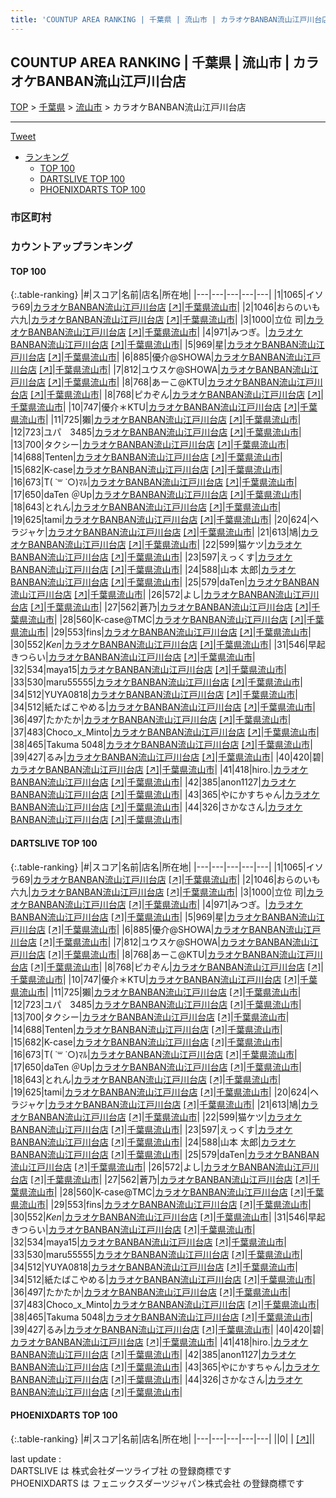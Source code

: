```yaml
---
title: 'COUNTUP AREA RANKING | 千葉県 | 流山市 | カラオケBANBAN流山江戸川台店'
---
```

## COUNTUP AREA RANKING | 千葉県 | 流山市 | カラオケBANBAN流山江戸川台店

[TOP](/darts/rank/) > [千葉県](/darts/rank/千葉県/) > [流山市](/darts/rank/千葉県/流山市/) > カラオケBANBAN流山江戸川台店

___

<a href="https://twitter.com/share?ref_src=twsrc%5Etfw" data-text="COUNTUP AREA RANKING | 千葉県流山市カラオケBANBAN流山江戸川台店" class="twitter-share-button" data-hashtags="DARTSLIVE,PHOENIXDARTS,darts,ダーツ" data-show-count="false">Tweet</a>

* [ランキング](#カウントアップランキング)
    * [TOP 100](#top-100)
    * [DARTSLIVE TOP 100](#dartslive-top-100)
    * [PHOENIXDARTS TOP 100](#phoenixdarts-top-100)

### 市区町村

<ul>

</ul>

### カウントアップランキング

#### TOP 100



{:.table-ranking}
|#|スコア|名前|店名|所在地|
|---|---|---|---|---|
|1|1065|<span class="rank-name-dl">イソラ69</span>|<a href="/darts/rank/shops/f96f89fddffde7970d9b047a20a7ba1e.html">カラオケBANBAN流山江戸川台店</a> <a href="https://search.dartslive.com/jp/shop/f96f89fddffde7970d9b047a20a7ba1e">[↗]</a>|<a href="/darts/rank/千葉県/流山市">千葉県流山市</a>|
|2|1046|<span class="rank-name-dl">おらのいも六九</span>|<a href="/darts/rank/shops/f96f89fddffde7970d9b047a20a7ba1e.html">カラオケBANBAN流山江戸川台店</a> <a href="https://search.dartslive.com/jp/shop/f96f89fddffde7970d9b047a20a7ba1e">[↗]</a>|<a href="/darts/rank/千葉県/流山市">千葉県流山市</a>|
|3|1000|<span class="rank-name-dl">立位 司</span>|<a href="/darts/rank/shops/f96f89fddffde7970d9b047a20a7ba1e.html">カラオケBANBAN流山江戸川台店</a> <a href="https://search.dartslive.com/jp/shop/f96f89fddffde7970d9b047a20a7ba1e">[↗]</a>|<a href="/darts/rank/千葉県/流山市">千葉県流山市</a>|
|4|971|<span class="rank-name-dl">みつぎ。</span>|<a href="/darts/rank/shops/f96f89fddffde7970d9b047a20a7ba1e.html">カラオケBANBAN流山江戸川台店</a> <a href="https://search.dartslive.com/jp/shop/f96f89fddffde7970d9b047a20a7ba1e">[↗]</a>|<a href="/darts/rank/千葉県/流山市">千葉県流山市</a>|
|5|969|<span class="rank-name-dl">星</span>|<a href="/darts/rank/shops/f96f89fddffde7970d9b047a20a7ba1e.html">カラオケBANBAN流山江戸川台店</a> <a href="https://search.dartslive.com/jp/shop/f96f89fddffde7970d9b047a20a7ba1e">[↗]</a>|<a href="/darts/rank/千葉県/流山市">千葉県流山市</a>|
|6|885|<span class="rank-name-dl">優介@SHOWA</span>|<a href="/darts/rank/shops/f96f89fddffde7970d9b047a20a7ba1e.html">カラオケBANBAN流山江戸川台店</a> <a href="https://search.dartslive.com/jp/shop/f96f89fddffde7970d9b047a20a7ba1e">[↗]</a>|<a href="/darts/rank/千葉県/流山市">千葉県流山市</a>|
|7|812|<span class="rank-name-dl">ユウスケ@SHOWA</span>|<a href="/darts/rank/shops/f96f89fddffde7970d9b047a20a7ba1e.html">カラオケBANBAN流山江戸川台店</a> <a href="https://search.dartslive.com/jp/shop/f96f89fddffde7970d9b047a20a7ba1e">[↗]</a>|<a href="/darts/rank/千葉県/流山市">千葉県流山市</a>|
|8|768|<span class="rank-name-dl">あーこ@KTU</span>|<a href="/darts/rank/shops/f96f89fddffde7970d9b047a20a7ba1e.html">カラオケBANBAN流山江戸川台店</a> <a href="https://search.dartslive.com/jp/shop/f96f89fddffde7970d9b047a20a7ba1e">[↗]</a>|<a href="/darts/rank/千葉県/流山市">千葉県流山市</a>|
|8|768|<span class="rank-name-dl">ピカぞん</span>|<a href="/darts/rank/shops/f96f89fddffde7970d9b047a20a7ba1e.html">カラオケBANBAN流山江戸川台店</a> <a href="https://search.dartslive.com/jp/shop/f96f89fddffde7970d9b047a20a7ba1e">[↗]</a>|<a href="/darts/rank/千葉県/流山市">千葉県流山市</a>|
|10|747|<span class="rank-name-dl">優介＊KTU</span>|<a href="/darts/rank/shops/f96f89fddffde7970d9b047a20a7ba1e.html">カラオケBANBAN流山江戸川台店</a> <a href="https://search.dartslive.com/jp/shop/f96f89fddffde7970d9b047a20a7ba1e">[↗]</a>|<a href="/darts/rank/千葉県/流山市">千葉県流山市</a>|
|11|725|<span class="rank-name-dl">獺</span>|<a href="/darts/rank/shops/f96f89fddffde7970d9b047a20a7ba1e.html">カラオケBANBAN流山江戸川台店</a> <a href="https://search.dartslive.com/jp/shop/f96f89fddffde7970d9b047a20a7ba1e">[↗]</a>|<a href="/darts/rank/千葉県/流山市">千葉県流山市</a>|
|12|723|<span class="rank-name-dl">ユパ　3485</span>|<a href="/darts/rank/shops/f96f89fddffde7970d9b047a20a7ba1e.html">カラオケBANBAN流山江戸川台店</a> <a href="https://search.dartslive.com/jp/shop/f96f89fddffde7970d9b047a20a7ba1e">[↗]</a>|<a href="/darts/rank/千葉県/流山市">千葉県流山市</a>|
|13|700|<span class="rank-name-dl">タクシー</span>|<a href="/darts/rank/shops/f96f89fddffde7970d9b047a20a7ba1e.html">カラオケBANBAN流山江戸川台店</a> <a href="https://search.dartslive.com/jp/shop/f96f89fddffde7970d9b047a20a7ba1e">[↗]</a>|<a href="/darts/rank/千葉県/流山市">千葉県流山市</a>|
|14|688|<span class="rank-name-dl">Tenten</span>|<a href="/darts/rank/shops/f96f89fddffde7970d9b047a20a7ba1e.html">カラオケBANBAN流山江戸川台店</a> <a href="https://search.dartslive.com/jp/shop/f96f89fddffde7970d9b047a20a7ba1e">[↗]</a>|<a href="/darts/rank/千葉県/流山市">千葉県流山市</a>|
|15|682|<span class="rank-name-dl">K-case</span>|<a href="/darts/rank/shops/f96f89fddffde7970d9b047a20a7ba1e.html">カラオケBANBAN流山江戸川台店</a> <a href="https://search.dartslive.com/jp/shop/f96f89fddffde7970d9b047a20a7ba1e">[↗]</a>|<a href="/darts/rank/千葉県/流山市">千葉県流山市</a>|
|16|673|<span class="rank-name-dl">T( ˙꒳ ˙○)ﾏﾙ</span>|<a href="/darts/rank/shops/f96f89fddffde7970d9b047a20a7ba1e.html">カラオケBANBAN流山江戸川台店</a> <a href="https://search.dartslive.com/jp/shop/f96f89fddffde7970d9b047a20a7ba1e">[↗]</a>|<a href="/darts/rank/千葉県/流山市">千葉県流山市</a>|
|17|650|<span class="rank-name-dl">daTen ＠Up</span>|<a href="/darts/rank/shops/f96f89fddffde7970d9b047a20a7ba1e.html">カラオケBANBAN流山江戸川台店</a> <a href="https://search.dartslive.com/jp/shop/f96f89fddffde7970d9b047a20a7ba1e">[↗]</a>|<a href="/darts/rank/千葉県/流山市">千葉県流山市</a>|
|18|643|<span class="rank-name-dl">とれん</span>|<a href="/darts/rank/shops/f96f89fddffde7970d9b047a20a7ba1e.html">カラオケBANBAN流山江戸川台店</a> <a href="https://search.dartslive.com/jp/shop/f96f89fddffde7970d9b047a20a7ba1e">[↗]</a>|<a href="/darts/rank/千葉県/流山市">千葉県流山市</a>|
|19|625|<span class="rank-name-dl">tami</span>|<a href="/darts/rank/shops/f96f89fddffde7970d9b047a20a7ba1e.html">カラオケBANBAN流山江戸川台店</a> <a href="https://search.dartslive.com/jp/shop/f96f89fddffde7970d9b047a20a7ba1e">[↗]</a>|<a href="/darts/rank/千葉県/流山市">千葉県流山市</a>|
|20|624|<span class="rank-name-dl">ヘラジャケ</span>|<a href="/darts/rank/shops/f96f89fddffde7970d9b047a20a7ba1e.html">カラオケBANBAN流山江戸川台店</a> <a href="https://search.dartslive.com/jp/shop/f96f89fddffde7970d9b047a20a7ba1e">[↗]</a>|<a href="/darts/rank/千葉県/流山市">千葉県流山市</a>|
|21|613|<span class="rank-name-dl">鳩</span>|<a href="/darts/rank/shops/f96f89fddffde7970d9b047a20a7ba1e.html">カラオケBANBAN流山江戸川台店</a> <a href="https://search.dartslive.com/jp/shop/f96f89fddffde7970d9b047a20a7ba1e">[↗]</a>|<a href="/darts/rank/千葉県/流山市">千葉県流山市</a>|
|22|599|<span class="rank-name-dl">猫ケツ</span>|<a href="/darts/rank/shops/f96f89fddffde7970d9b047a20a7ba1e.html">カラオケBANBAN流山江戸川台店</a> <a href="https://search.dartslive.com/jp/shop/f96f89fddffde7970d9b047a20a7ba1e">[↗]</a>|<a href="/darts/rank/千葉県/流山市">千葉県流山市</a>|
|23|597|<span class="rank-name-dl">えっくす</span>|<a href="/darts/rank/shops/f96f89fddffde7970d9b047a20a7ba1e.html">カラオケBANBAN流山江戸川台店</a> <a href="https://search.dartslive.com/jp/shop/f96f89fddffde7970d9b047a20a7ba1e">[↗]</a>|<a href="/darts/rank/千葉県/流山市">千葉県流山市</a>|
|24|588|<span class="rank-name-dl">山本 太郎</span>|<a href="/darts/rank/shops/f96f89fddffde7970d9b047a20a7ba1e.html">カラオケBANBAN流山江戸川台店</a> <a href="https://search.dartslive.com/jp/shop/f96f89fddffde7970d9b047a20a7ba1e">[↗]</a>|<a href="/darts/rank/千葉県/流山市">千葉県流山市</a>|
|25|579|<span class="rank-name-dl">daTen</span>|<a href="/darts/rank/shops/f96f89fddffde7970d9b047a20a7ba1e.html">カラオケBANBAN流山江戸川台店</a> <a href="https://search.dartslive.com/jp/shop/f96f89fddffde7970d9b047a20a7ba1e">[↗]</a>|<a href="/darts/rank/千葉県/流山市">千葉県流山市</a>|
|26|572|<span class="rank-name-dl">よし</span>|<a href="/darts/rank/shops/f96f89fddffde7970d9b047a20a7ba1e.html">カラオケBANBAN流山江戸川台店</a> <a href="https://search.dartslive.com/jp/shop/f96f89fddffde7970d9b047a20a7ba1e">[↗]</a>|<a href="/darts/rank/千葉県/流山市">千葉県流山市</a>|
|27|562|<span class="rank-name-dl">蒼乃</span>|<a href="/darts/rank/shops/f96f89fddffde7970d9b047a20a7ba1e.html">カラオケBANBAN流山江戸川台店</a> <a href="https://search.dartslive.com/jp/shop/f96f89fddffde7970d9b047a20a7ba1e">[↗]</a>|<a href="/darts/rank/千葉県/流山市">千葉県流山市</a>|
|28|560|<span class="rank-name-dl">K-case@TMC</span>|<a href="/darts/rank/shops/f96f89fddffde7970d9b047a20a7ba1e.html">カラオケBANBAN流山江戸川台店</a> <a href="https://search.dartslive.com/jp/shop/f96f89fddffde7970d9b047a20a7ba1e">[↗]</a>|<a href="/darts/rank/千葉県/流山市">千葉県流山市</a>|
|29|553|<span class="rank-name-dl">fins</span>|<a href="/darts/rank/shops/f96f89fddffde7970d9b047a20a7ba1e.html">カラオケBANBAN流山江戸川台店</a> <a href="https://search.dartslive.com/jp/shop/f96f89fddffde7970d9b047a20a7ba1e">[↗]</a>|<a href="/darts/rank/千葉県/流山市">千葉県流山市</a>|
|30|552|<span class="rank-name-dl">*Ken*</span>|<a href="/darts/rank/shops/f96f89fddffde7970d9b047a20a7ba1e.html">カラオケBANBAN流山江戸川台店</a> <a href="https://search.dartslive.com/jp/shop/f96f89fddffde7970d9b047a20a7ba1e">[↗]</a>|<a href="/darts/rank/千葉県/流山市">千葉県流山市</a>|
|31|546|<span class="rank-name-dl">早起きつらい</span>|<a href="/darts/rank/shops/f96f89fddffde7970d9b047a20a7ba1e.html">カラオケBANBAN流山江戸川台店</a> <a href="https://search.dartslive.com/jp/shop/f96f89fddffde7970d9b047a20a7ba1e">[↗]</a>|<a href="/darts/rank/千葉県/流山市">千葉県流山市</a>|
|32|534|<span class="rank-name-dl">maya15</span>|<a href="/darts/rank/shops/f96f89fddffde7970d9b047a20a7ba1e.html">カラオケBANBAN流山江戸川台店</a> <a href="https://search.dartslive.com/jp/shop/f96f89fddffde7970d9b047a20a7ba1e">[↗]</a>|<a href="/darts/rank/千葉県/流山市">千葉県流山市</a>|
|33|530|<span class="rank-name-dl">maru55555</span>|<a href="/darts/rank/shops/f96f89fddffde7970d9b047a20a7ba1e.html">カラオケBANBAN流山江戸川台店</a> <a href="https://search.dartslive.com/jp/shop/f96f89fddffde7970d9b047a20a7ba1e">[↗]</a>|<a href="/darts/rank/千葉県/流山市">千葉県流山市</a>|
|34|512|<span class="rank-name-dl">YUYA0818</span>|<a href="/darts/rank/shops/f96f89fddffde7970d9b047a20a7ba1e.html">カラオケBANBAN流山江戸川台店</a> <a href="https://search.dartslive.com/jp/shop/f96f89fddffde7970d9b047a20a7ba1e">[↗]</a>|<a href="/darts/rank/千葉県/流山市">千葉県流山市</a>|
|34|512|<span class="rank-name-dl">紙たばこやめる</span>|<a href="/darts/rank/shops/f96f89fddffde7970d9b047a20a7ba1e.html">カラオケBANBAN流山江戸川台店</a> <a href="https://search.dartslive.com/jp/shop/f96f89fddffde7970d9b047a20a7ba1e">[↗]</a>|<a href="/darts/rank/千葉県/流山市">千葉県流山市</a>|
|36|497|<span class="rank-name-dl">たかたか</span>|<a href="/darts/rank/shops/f96f89fddffde7970d9b047a20a7ba1e.html">カラオケBANBAN流山江戸川台店</a> <a href="https://search.dartslive.com/jp/shop/f96f89fddffde7970d9b047a20a7ba1e">[↗]</a>|<a href="/darts/rank/千葉県/流山市">千葉県流山市</a>|
|37|483|<span class="rank-name-dl">Choco_x_Minto</span>|<a href="/darts/rank/shops/f96f89fddffde7970d9b047a20a7ba1e.html">カラオケBANBAN流山江戸川台店</a> <a href="https://search.dartslive.com/jp/shop/f96f89fddffde7970d9b047a20a7ba1e">[↗]</a>|<a href="/darts/rank/千葉県/流山市">千葉県流山市</a>|
|38|465|<span class="rank-name-dl">Takuma 5048</span>|<a href="/darts/rank/shops/f96f89fddffde7970d9b047a20a7ba1e.html">カラオケBANBAN流山江戸川台店</a> <a href="https://search.dartslive.com/jp/shop/f96f89fddffde7970d9b047a20a7ba1e">[↗]</a>|<a href="/darts/rank/千葉県/流山市">千葉県流山市</a>|
|39|427|<span class="rank-name-dl">るみ</span>|<a href="/darts/rank/shops/f96f89fddffde7970d9b047a20a7ba1e.html">カラオケBANBAN流山江戸川台店</a> <a href="https://search.dartslive.com/jp/shop/f96f89fddffde7970d9b047a20a7ba1e">[↗]</a>|<a href="/darts/rank/千葉県/流山市">千葉県流山市</a>|
|40|420|<span class="rank-name-dl">碧</span>|<a href="/darts/rank/shops/f96f89fddffde7970d9b047a20a7ba1e.html">カラオケBANBAN流山江戸川台店</a> <a href="https://search.dartslive.com/jp/shop/f96f89fddffde7970d9b047a20a7ba1e">[↗]</a>|<a href="/darts/rank/千葉県/流山市">千葉県流山市</a>|
|41|418|<span class="rank-name-dl">hiro.</span>|<a href="/darts/rank/shops/f96f89fddffde7970d9b047a20a7ba1e.html">カラオケBANBAN流山江戸川台店</a> <a href="https://search.dartslive.com/jp/shop/f96f89fddffde7970d9b047a20a7ba1e">[↗]</a>|<a href="/darts/rank/千葉県/流山市">千葉県流山市</a>|
|42|385|<span class="rank-name-dl">anon1127</span>|<a href="/darts/rank/shops/f96f89fddffde7970d9b047a20a7ba1e.html">カラオケBANBAN流山江戸川台店</a> <a href="https://search.dartslive.com/jp/shop/f96f89fddffde7970d9b047a20a7ba1e">[↗]</a>|<a href="/darts/rank/千葉県/流山市">千葉県流山市</a>|
|43|365|<span class="rank-name-dl">やにかすちゃん</span>|<a href="/darts/rank/shops/f96f89fddffde7970d9b047a20a7ba1e.html">カラオケBANBAN流山江戸川台店</a> <a href="https://search.dartslive.com/jp/shop/f96f89fddffde7970d9b047a20a7ba1e">[↗]</a>|<a href="/darts/rank/千葉県/流山市">千葉県流山市</a>|
|44|326|<span class="rank-name-dl">さかなさん</span>|<a href="/darts/rank/shops/f96f89fddffde7970d9b047a20a7ba1e.html">カラオケBANBAN流山江戸川台店</a> <a href="https://search.dartslive.com/jp/shop/f96f89fddffde7970d9b047a20a7ba1e">[↗]</a>|<a href="/darts/rank/千葉県/流山市">千葉県流山市</a>|


#### DARTSLIVE TOP 100



{:.table-ranking}
|#|スコア|名前|店名|所在地|
|---|---|---|---|---|
|1|1065|<span class="rank-name-dl">イソラ69</span>|<a href="/darts/rank/shops/f96f89fddffde7970d9b047a20a7ba1e.html">カラオケBANBAN流山江戸川台店</a> <a href="https://search.dartslive.com/jp/shop/f96f89fddffde7970d9b047a20a7ba1e">[↗]</a>|<a href="/darts/rank/千葉県/流山市">千葉県流山市</a>|
|2|1046|<span class="rank-name-dl">おらのいも六九</span>|<a href="/darts/rank/shops/f96f89fddffde7970d9b047a20a7ba1e.html">カラオケBANBAN流山江戸川台店</a> <a href="https://search.dartslive.com/jp/shop/f96f89fddffde7970d9b047a20a7ba1e">[↗]</a>|<a href="/darts/rank/千葉県/流山市">千葉県流山市</a>|
|3|1000|<span class="rank-name-dl">立位 司</span>|<a href="/darts/rank/shops/f96f89fddffde7970d9b047a20a7ba1e.html">カラオケBANBAN流山江戸川台店</a> <a href="https://search.dartslive.com/jp/shop/f96f89fddffde7970d9b047a20a7ba1e">[↗]</a>|<a href="/darts/rank/千葉県/流山市">千葉県流山市</a>|
|4|971|<span class="rank-name-dl">みつぎ。</span>|<a href="/darts/rank/shops/f96f89fddffde7970d9b047a20a7ba1e.html">カラオケBANBAN流山江戸川台店</a> <a href="https://search.dartslive.com/jp/shop/f96f89fddffde7970d9b047a20a7ba1e">[↗]</a>|<a href="/darts/rank/千葉県/流山市">千葉県流山市</a>|
|5|969|<span class="rank-name-dl">星</span>|<a href="/darts/rank/shops/f96f89fddffde7970d9b047a20a7ba1e.html">カラオケBANBAN流山江戸川台店</a> <a href="https://search.dartslive.com/jp/shop/f96f89fddffde7970d9b047a20a7ba1e">[↗]</a>|<a href="/darts/rank/千葉県/流山市">千葉県流山市</a>|
|6|885|<span class="rank-name-dl">優介@SHOWA</span>|<a href="/darts/rank/shops/f96f89fddffde7970d9b047a20a7ba1e.html">カラオケBANBAN流山江戸川台店</a> <a href="https://search.dartslive.com/jp/shop/f96f89fddffde7970d9b047a20a7ba1e">[↗]</a>|<a href="/darts/rank/千葉県/流山市">千葉県流山市</a>|
|7|812|<span class="rank-name-dl">ユウスケ@SHOWA</span>|<a href="/darts/rank/shops/f96f89fddffde7970d9b047a20a7ba1e.html">カラオケBANBAN流山江戸川台店</a> <a href="https://search.dartslive.com/jp/shop/f96f89fddffde7970d9b047a20a7ba1e">[↗]</a>|<a href="/darts/rank/千葉県/流山市">千葉県流山市</a>|
|8|768|<span class="rank-name-dl">あーこ@KTU</span>|<a href="/darts/rank/shops/f96f89fddffde7970d9b047a20a7ba1e.html">カラオケBANBAN流山江戸川台店</a> <a href="https://search.dartslive.com/jp/shop/f96f89fddffde7970d9b047a20a7ba1e">[↗]</a>|<a href="/darts/rank/千葉県/流山市">千葉県流山市</a>|
|8|768|<span class="rank-name-dl">ピカぞん</span>|<a href="/darts/rank/shops/f96f89fddffde7970d9b047a20a7ba1e.html">カラオケBANBAN流山江戸川台店</a> <a href="https://search.dartslive.com/jp/shop/f96f89fddffde7970d9b047a20a7ba1e">[↗]</a>|<a href="/darts/rank/千葉県/流山市">千葉県流山市</a>|
|10|747|<span class="rank-name-dl">優介＊KTU</span>|<a href="/darts/rank/shops/f96f89fddffde7970d9b047a20a7ba1e.html">カラオケBANBAN流山江戸川台店</a> <a href="https://search.dartslive.com/jp/shop/f96f89fddffde7970d9b047a20a7ba1e">[↗]</a>|<a href="/darts/rank/千葉県/流山市">千葉県流山市</a>|
|11|725|<span class="rank-name-dl">獺</span>|<a href="/darts/rank/shops/f96f89fddffde7970d9b047a20a7ba1e.html">カラオケBANBAN流山江戸川台店</a> <a href="https://search.dartslive.com/jp/shop/f96f89fddffde7970d9b047a20a7ba1e">[↗]</a>|<a href="/darts/rank/千葉県/流山市">千葉県流山市</a>|
|12|723|<span class="rank-name-dl">ユパ　3485</span>|<a href="/darts/rank/shops/f96f89fddffde7970d9b047a20a7ba1e.html">カラオケBANBAN流山江戸川台店</a> <a href="https://search.dartslive.com/jp/shop/f96f89fddffde7970d9b047a20a7ba1e">[↗]</a>|<a href="/darts/rank/千葉県/流山市">千葉県流山市</a>|
|13|700|<span class="rank-name-dl">タクシー</span>|<a href="/darts/rank/shops/f96f89fddffde7970d9b047a20a7ba1e.html">カラオケBANBAN流山江戸川台店</a> <a href="https://search.dartslive.com/jp/shop/f96f89fddffde7970d9b047a20a7ba1e">[↗]</a>|<a href="/darts/rank/千葉県/流山市">千葉県流山市</a>|
|14|688|<span class="rank-name-dl">Tenten</span>|<a href="/darts/rank/shops/f96f89fddffde7970d9b047a20a7ba1e.html">カラオケBANBAN流山江戸川台店</a> <a href="https://search.dartslive.com/jp/shop/f96f89fddffde7970d9b047a20a7ba1e">[↗]</a>|<a href="/darts/rank/千葉県/流山市">千葉県流山市</a>|
|15|682|<span class="rank-name-dl">K-case</span>|<a href="/darts/rank/shops/f96f89fddffde7970d9b047a20a7ba1e.html">カラオケBANBAN流山江戸川台店</a> <a href="https://search.dartslive.com/jp/shop/f96f89fddffde7970d9b047a20a7ba1e">[↗]</a>|<a href="/darts/rank/千葉県/流山市">千葉県流山市</a>|
|16|673|<span class="rank-name-dl">T( ˙꒳ ˙○)ﾏﾙ</span>|<a href="/darts/rank/shops/f96f89fddffde7970d9b047a20a7ba1e.html">カラオケBANBAN流山江戸川台店</a> <a href="https://search.dartslive.com/jp/shop/f96f89fddffde7970d9b047a20a7ba1e">[↗]</a>|<a href="/darts/rank/千葉県/流山市">千葉県流山市</a>|
|17|650|<span class="rank-name-dl">daTen ＠Up</span>|<a href="/darts/rank/shops/f96f89fddffde7970d9b047a20a7ba1e.html">カラオケBANBAN流山江戸川台店</a> <a href="https://search.dartslive.com/jp/shop/f96f89fddffde7970d9b047a20a7ba1e">[↗]</a>|<a href="/darts/rank/千葉県/流山市">千葉県流山市</a>|
|18|643|<span class="rank-name-dl">とれん</span>|<a href="/darts/rank/shops/f96f89fddffde7970d9b047a20a7ba1e.html">カラオケBANBAN流山江戸川台店</a> <a href="https://search.dartslive.com/jp/shop/f96f89fddffde7970d9b047a20a7ba1e">[↗]</a>|<a href="/darts/rank/千葉県/流山市">千葉県流山市</a>|
|19|625|<span class="rank-name-dl">tami</span>|<a href="/darts/rank/shops/f96f89fddffde7970d9b047a20a7ba1e.html">カラオケBANBAN流山江戸川台店</a> <a href="https://search.dartslive.com/jp/shop/f96f89fddffde7970d9b047a20a7ba1e">[↗]</a>|<a href="/darts/rank/千葉県/流山市">千葉県流山市</a>|
|20|624|<span class="rank-name-dl">ヘラジャケ</span>|<a href="/darts/rank/shops/f96f89fddffde7970d9b047a20a7ba1e.html">カラオケBANBAN流山江戸川台店</a> <a href="https://search.dartslive.com/jp/shop/f96f89fddffde7970d9b047a20a7ba1e">[↗]</a>|<a href="/darts/rank/千葉県/流山市">千葉県流山市</a>|
|21|613|<span class="rank-name-dl">鳩</span>|<a href="/darts/rank/shops/f96f89fddffde7970d9b047a20a7ba1e.html">カラオケBANBAN流山江戸川台店</a> <a href="https://search.dartslive.com/jp/shop/f96f89fddffde7970d9b047a20a7ba1e">[↗]</a>|<a href="/darts/rank/千葉県/流山市">千葉県流山市</a>|
|22|599|<span class="rank-name-dl">猫ケツ</span>|<a href="/darts/rank/shops/f96f89fddffde7970d9b047a20a7ba1e.html">カラオケBANBAN流山江戸川台店</a> <a href="https://search.dartslive.com/jp/shop/f96f89fddffde7970d9b047a20a7ba1e">[↗]</a>|<a href="/darts/rank/千葉県/流山市">千葉県流山市</a>|
|23|597|<span class="rank-name-dl">えっくす</span>|<a href="/darts/rank/shops/f96f89fddffde7970d9b047a20a7ba1e.html">カラオケBANBAN流山江戸川台店</a> <a href="https://search.dartslive.com/jp/shop/f96f89fddffde7970d9b047a20a7ba1e">[↗]</a>|<a href="/darts/rank/千葉県/流山市">千葉県流山市</a>|
|24|588|<span class="rank-name-dl">山本 太郎</span>|<a href="/darts/rank/shops/f96f89fddffde7970d9b047a20a7ba1e.html">カラオケBANBAN流山江戸川台店</a> <a href="https://search.dartslive.com/jp/shop/f96f89fddffde7970d9b047a20a7ba1e">[↗]</a>|<a href="/darts/rank/千葉県/流山市">千葉県流山市</a>|
|25|579|<span class="rank-name-dl">daTen</span>|<a href="/darts/rank/shops/f96f89fddffde7970d9b047a20a7ba1e.html">カラオケBANBAN流山江戸川台店</a> <a href="https://search.dartslive.com/jp/shop/f96f89fddffde7970d9b047a20a7ba1e">[↗]</a>|<a href="/darts/rank/千葉県/流山市">千葉県流山市</a>|
|26|572|<span class="rank-name-dl">よし</span>|<a href="/darts/rank/shops/f96f89fddffde7970d9b047a20a7ba1e.html">カラオケBANBAN流山江戸川台店</a> <a href="https://search.dartslive.com/jp/shop/f96f89fddffde7970d9b047a20a7ba1e">[↗]</a>|<a href="/darts/rank/千葉県/流山市">千葉県流山市</a>|
|27|562|<span class="rank-name-dl">蒼乃</span>|<a href="/darts/rank/shops/f96f89fddffde7970d9b047a20a7ba1e.html">カラオケBANBAN流山江戸川台店</a> <a href="https://search.dartslive.com/jp/shop/f96f89fddffde7970d9b047a20a7ba1e">[↗]</a>|<a href="/darts/rank/千葉県/流山市">千葉県流山市</a>|
|28|560|<span class="rank-name-dl">K-case@TMC</span>|<a href="/darts/rank/shops/f96f89fddffde7970d9b047a20a7ba1e.html">カラオケBANBAN流山江戸川台店</a> <a href="https://search.dartslive.com/jp/shop/f96f89fddffde7970d9b047a20a7ba1e">[↗]</a>|<a href="/darts/rank/千葉県/流山市">千葉県流山市</a>|
|29|553|<span class="rank-name-dl">fins</span>|<a href="/darts/rank/shops/f96f89fddffde7970d9b047a20a7ba1e.html">カラオケBANBAN流山江戸川台店</a> <a href="https://search.dartslive.com/jp/shop/f96f89fddffde7970d9b047a20a7ba1e">[↗]</a>|<a href="/darts/rank/千葉県/流山市">千葉県流山市</a>|
|30|552|<span class="rank-name-dl">*Ken*</span>|<a href="/darts/rank/shops/f96f89fddffde7970d9b047a20a7ba1e.html">カラオケBANBAN流山江戸川台店</a> <a href="https://search.dartslive.com/jp/shop/f96f89fddffde7970d9b047a20a7ba1e">[↗]</a>|<a href="/darts/rank/千葉県/流山市">千葉県流山市</a>|
|31|546|<span class="rank-name-dl">早起きつらい</span>|<a href="/darts/rank/shops/f96f89fddffde7970d9b047a20a7ba1e.html">カラオケBANBAN流山江戸川台店</a> <a href="https://search.dartslive.com/jp/shop/f96f89fddffde7970d9b047a20a7ba1e">[↗]</a>|<a href="/darts/rank/千葉県/流山市">千葉県流山市</a>|
|32|534|<span class="rank-name-dl">maya15</span>|<a href="/darts/rank/shops/f96f89fddffde7970d9b047a20a7ba1e.html">カラオケBANBAN流山江戸川台店</a> <a href="https://search.dartslive.com/jp/shop/f96f89fddffde7970d9b047a20a7ba1e">[↗]</a>|<a href="/darts/rank/千葉県/流山市">千葉県流山市</a>|
|33|530|<span class="rank-name-dl">maru55555</span>|<a href="/darts/rank/shops/f96f89fddffde7970d9b047a20a7ba1e.html">カラオケBANBAN流山江戸川台店</a> <a href="https://search.dartslive.com/jp/shop/f96f89fddffde7970d9b047a20a7ba1e">[↗]</a>|<a href="/darts/rank/千葉県/流山市">千葉県流山市</a>|
|34|512|<span class="rank-name-dl">YUYA0818</span>|<a href="/darts/rank/shops/f96f89fddffde7970d9b047a20a7ba1e.html">カラオケBANBAN流山江戸川台店</a> <a href="https://search.dartslive.com/jp/shop/f96f89fddffde7970d9b047a20a7ba1e">[↗]</a>|<a href="/darts/rank/千葉県/流山市">千葉県流山市</a>|
|34|512|<span class="rank-name-dl">紙たばこやめる</span>|<a href="/darts/rank/shops/f96f89fddffde7970d9b047a20a7ba1e.html">カラオケBANBAN流山江戸川台店</a> <a href="https://search.dartslive.com/jp/shop/f96f89fddffde7970d9b047a20a7ba1e">[↗]</a>|<a href="/darts/rank/千葉県/流山市">千葉県流山市</a>|
|36|497|<span class="rank-name-dl">たかたか</span>|<a href="/darts/rank/shops/f96f89fddffde7970d9b047a20a7ba1e.html">カラオケBANBAN流山江戸川台店</a> <a href="https://search.dartslive.com/jp/shop/f96f89fddffde7970d9b047a20a7ba1e">[↗]</a>|<a href="/darts/rank/千葉県/流山市">千葉県流山市</a>|
|37|483|<span class="rank-name-dl">Choco_x_Minto</span>|<a href="/darts/rank/shops/f96f89fddffde7970d9b047a20a7ba1e.html">カラオケBANBAN流山江戸川台店</a> <a href="https://search.dartslive.com/jp/shop/f96f89fddffde7970d9b047a20a7ba1e">[↗]</a>|<a href="/darts/rank/千葉県/流山市">千葉県流山市</a>|
|38|465|<span class="rank-name-dl">Takuma 5048</span>|<a href="/darts/rank/shops/f96f89fddffde7970d9b047a20a7ba1e.html">カラオケBANBAN流山江戸川台店</a> <a href="https://search.dartslive.com/jp/shop/f96f89fddffde7970d9b047a20a7ba1e">[↗]</a>|<a href="/darts/rank/千葉県/流山市">千葉県流山市</a>|
|39|427|<span class="rank-name-dl">るみ</span>|<a href="/darts/rank/shops/f96f89fddffde7970d9b047a20a7ba1e.html">カラオケBANBAN流山江戸川台店</a> <a href="https://search.dartslive.com/jp/shop/f96f89fddffde7970d9b047a20a7ba1e">[↗]</a>|<a href="/darts/rank/千葉県/流山市">千葉県流山市</a>|
|40|420|<span class="rank-name-dl">碧</span>|<a href="/darts/rank/shops/f96f89fddffde7970d9b047a20a7ba1e.html">カラオケBANBAN流山江戸川台店</a> <a href="https://search.dartslive.com/jp/shop/f96f89fddffde7970d9b047a20a7ba1e">[↗]</a>|<a href="/darts/rank/千葉県/流山市">千葉県流山市</a>|
|41|418|<span class="rank-name-dl">hiro.</span>|<a href="/darts/rank/shops/f96f89fddffde7970d9b047a20a7ba1e.html">カラオケBANBAN流山江戸川台店</a> <a href="https://search.dartslive.com/jp/shop/f96f89fddffde7970d9b047a20a7ba1e">[↗]</a>|<a href="/darts/rank/千葉県/流山市">千葉県流山市</a>|
|42|385|<span class="rank-name-dl">anon1127</span>|<a href="/darts/rank/shops/f96f89fddffde7970d9b047a20a7ba1e.html">カラオケBANBAN流山江戸川台店</a> <a href="https://search.dartslive.com/jp/shop/f96f89fddffde7970d9b047a20a7ba1e">[↗]</a>|<a href="/darts/rank/千葉県/流山市">千葉県流山市</a>|
|43|365|<span class="rank-name-dl">やにかすちゃん</span>|<a href="/darts/rank/shops/f96f89fddffde7970d9b047a20a7ba1e.html">カラオケBANBAN流山江戸川台店</a> <a href="https://search.dartslive.com/jp/shop/f96f89fddffde7970d9b047a20a7ba1e">[↗]</a>|<a href="/darts/rank/千葉県/流山市">千葉県流山市</a>|
|44|326|<span class="rank-name-dl">さかなさん</span>|<a href="/darts/rank/shops/f96f89fddffde7970d9b047a20a7ba1e.html">カラオケBANBAN流山江戸川台店</a> <a href="https://search.dartslive.com/jp/shop/f96f89fddffde7970d9b047a20a7ba1e">[↗]</a>|<a href="/darts/rank/千葉県/流山市">千葉県流山市</a>|


#### PHOENIXDARTS TOP 100



{:.table-ranking}
|#|スコア|名前|店名|所在地|
|---|---|---|---|---|
||0|<span class="rank-name-dl"> </span>|<a href="/darts/rank/shops/.html"></a> <a href="">[↗]</a>|<a href="/darts/rank//"></a>|


<div class="footer border-top border-gray-light mt-5 pt-3 text-right text-gray">
    last update : <span style="font-weight: italic" id="foot_last_modified"></span><br />
    DARTSLIVE は 株式会社ダーツライブ社 の登録商標です<br />
    PHOENIXDARTS は フェニックスダーツジャパン株式会社 の登録商標です<br />
</div>

<script src="https://cdnjs.cloudflare.com/ajax/libs/jquery.tablesorter/2.31.3/js/jquery.tablesorter.min.js" integrity="sha512-qzgd5cYSZcosqpzpn7zF2ZId8f/8CHmFKZ8j7mU4OUXTNRd5g+ZHBPsgKEwoqxCtdQvExE5LprwwPAgoicguNg==" crossorigin="anonymous" referrerpolicy="no-referrer"></script>
<link rel="stylesheet" href="https://cdnjs.cloudflare.com/ajax/libs/jquery.tablesorter/2.31.3/css/theme.default.min.css" integrity="sha512-wghhOJkjQX0Lh3NSWvNKeZ0ZpNn+SPVXX1Qyc9OCaogADktxrBiBdKGDoqVUOyhStvMBmJQ8ZdMHiR3wuEq8+w==" crossorigin="anonymous" referrerpolicy="no-referrer" />
<script>
$(function() {
    $(".table-ranking").tablesorter({sortList:[[0, 0]]});
    $("#foot_last_modified").text(formatDate(new Date(document.lastModified), 'yyyy-MM-dd HH:mm:ss'));
});
</script>

<script async src="https://platform.twitter.com/widgets.js" charset="utf-8"></script>